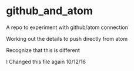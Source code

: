 # github_and_atom

A repo to experiment with github/atom connection

Working out the details to push directly from atom

Recognize that this is different

I Changed this file again 10/12/16
